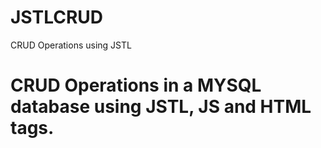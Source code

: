 # JSTLCRUD
CRUD Operations using JSTL

# CRUD Operations in a MYSQL database using JSTL, JS and HTML tags.
